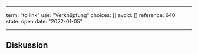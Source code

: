 
---
term:      "to link"
use:       "Verknüpfung"
choices:   []
avoid:     []
reference: 640        
state:     open
date:      "2022-01-05"

---

## Diskussion

